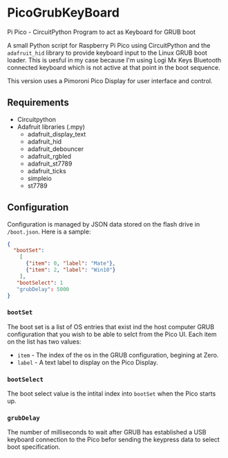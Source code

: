 # PicoGrubKeyBoard
Pi Pico - CircuitPython Program to act as Keyboard for GRUB boot

A small Python script for Raspberry Pi Pico using CircuitPython and the ```adafruit_hid``` library to provide keyboard input to
the Linux GRUB boot loader. This is uesful in my case because I'm using Logi Mx Keys Bluetooth connected keyboard which is not 
active at that point in the boot sequence.

This version uses a Pimoroni Pico Display for user interface and control.

## Requirements

* Circuitpython
* Adafruit libraries (.mpy)
  * adafruit_display_text
  * adafruit_hid 
  * adafruit_debouncer
  * adafruit_rgbled
  * adafruit_st7789
  * adafruit_ticks
  * simpleio
  * st7789

## Configuration
Configuration is managed by JSON data stored on the flash drive in ```/boot.json```. Here is a sample:
``` json
{
  "bootSet":
    [
      {"item": 0, "label": "Mate"},
      {"item": 2, "label": "Win10"}
    ],
   "bootSelect": 1
   "grubDelay": 5000
}
```

### ```bootSet```
The boot set is a list of OS entries that exist ind the host computer GRUB configuration that you wish to be able to selct from the Pico UI.
Each item on the list has two values:
* ```item``` - The index of the os in the GRUB configuration, begining at Zero.
* ```label``` - A text label to display on the Pico Display.

### ```bootSelect```
The boot select value is the intital index into ```bootSet``` when the Pico starts up. 

### ```grubDelay```
The number of milliseconds to wait after GRUB has established a USB keyboard connection to the Pico befor sending the keypress data to select boot
specification.
